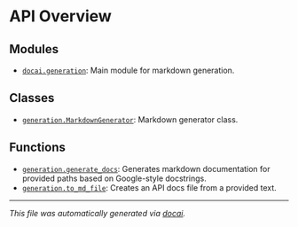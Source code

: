 <!-- markdownlint-disable -->

# API Overview

## Modules

- [`docai.generation`](./docai.generation.md#module-docaigeneration): Main module for markdown generation.

## Classes

- [`generation.MarkdownGenerator`](./docai.generation.md#class-markdowngenerator): Markdown generator class.

## Functions

- [`generation.generate_docs`](./docai.generation.md#function-generate_docs): Generates markdown documentation for provided paths based on Google-style docstrings.
- [`generation.to_md_file`](./docai.generation.md#function-to_md_file): Creates an API docs file from a provided text.


---

_This file was automatically generated via [docai](https://github.com/khulnasoft/docai)._
